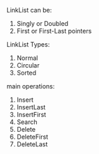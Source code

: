 LinkList can be:
1. Singly or Doubled
2. First or First-Last pointers

LinkList Types:
1. Normal
2. Circular
3. Sorted

main operations:
1. Insert
2. InsertLast
3. InsertFirst
4. Search
5. Delete
6. DeleteFirst
7. DeleteLast

